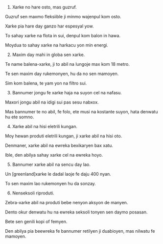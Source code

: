 1) Xarke no hare osto, mas guzruf.

Guzruf sen maxmo fleksiible ji minmo wajenpul kom osto.

Xarke pia hare day ganzo har espesyal yow.

To sahay xarke na flota in sui, denpul kom balon in hawa.

Moydua to sahay xarke na harkacu yon min energi.

2) Maxim day mahi in globa sen xarke.

Te name balena-xarke, ji to abil na lungoje max kom 18 metro.

Te sen maxim day rukemonyen, hu da no sen mamoyen.

Sim kom balena, te yam yon na filtro sui.

3) Bannumer jongu fe xarke haja na suyon cel na nafasu.

Maxori jongu abil na idigi sui pas sesu nabxox.

Mas bannumer te no abil, fe folo, ete musi na kostante suyon, hata denwatu hu ete somno.

4) Xarke abil na hisi eletrili kungan.

Moy hewan produti eletrili kungan, ji xarke abil na hisi oto.

Denmaner, xarke abil na ewreka bexikaryen bax xatu.

Ible, den abilya sahay xarke cel na ewreka hoyo.

5) Bannumer xarke abil na sencu day lao.

Un [greenland]xarke le dadal laoje fe daju 400 nyan.

To sen maxim lao rukemonyen hu da sonzay.

6) Nenseksoli riproduti.

Zebra-xarke abil na produti bebe nenyon aksyon de manyen.

Dento okur denwatu hu na ewreka seksoli tonyen sen daymo posasan.

Bete sen genili kopi of femyen.

Den abilya pia beewreka fe bannumer retilyen ji duabioyen, mas nilwatu fe mamoyen.
